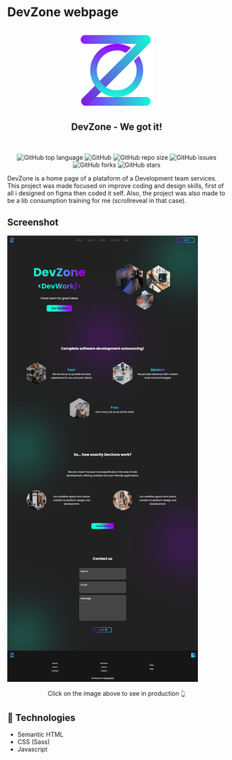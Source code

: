 # DevZone webpage

<br>

<div align="center">
  <img src="./assets/images/logo.png">
  <h2>DevZone - We got it!</h2>
</div>

<br>

<div align="center">

![GitHub top language](https://img.shields.io/github/languages/top/KaiqueMCR/DevZone?color=%23f06529)
![GitHub](https://img.shields.io/github/license/KaiqueMCR/DevZone)
![GitHub repo size](https://img.shields.io/github/repo-size/KaiqueMCR/DevZone)
![GitHub issues](https://img.shields.io/github/issues/KaiqueMCR/DevZone)
![GitHub forks](https://img.shields.io/github/forks/KaiqueMCR/DevZone)
![GitHub stars](https://img.shields.io/github/stars/KaiqueMCR/DevZone)

</div>

DevZone is a home page of a plataform of a Development team services. This project was made focused on improve coding and design skills, first of all i designed on figma then coded it self. Also, the project was also made to be a lib consumption training for me (scrollreveal in that case).

## Screenshot

[<img src="./assets/.github/screenshot.jpg" />](https://kaiquemcr.github.io/DevZone/)

<p align="center">Click on the image above to see in production 👆</p>

## 👾 Technologies

- Semantic HTML
- CSS (Sass)
- Javascript
